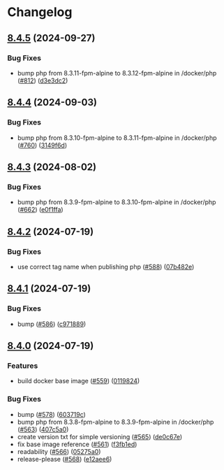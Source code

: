 # Changelog

## [8.4.5](https://github.com/cedricziel/faro-shop/compare/php-baseimage-8.4.4...php-baseimage-8.4.5) (2024-09-27)


### Bug Fixes

* bump php from 8.3.11-fpm-alpine to 8.3.12-fpm-alpine in /docker/php ([#812](https://github.com/cedricziel/faro-shop/issues/812)) ([d3e3dc2](https://github.com/cedricziel/faro-shop/commit/d3e3dc2de3fa0784edb93f8b3f149a6b5cdd9240))

## [8.4.4](https://github.com/cedricziel/faro-shop/compare/php-baseimage-8.4.3...php-baseimage-8.4.4) (2024-09-03)


### Bug Fixes

* bump php from 8.3.10-fpm-alpine to 8.3.11-fpm-alpine in /docker/php ([#760](https://github.com/cedricziel/faro-shop/issues/760)) ([3149f6d](https://github.com/cedricziel/faro-shop/commit/3149f6df5088887e72dc9a84f8c1847ad3c508c7))

## [8.4.3](https://github.com/cedricziel/faro-shop/compare/php-baseimage-8.4.2...php-baseimage-8.4.3) (2024-08-02)


### Bug Fixes

* bump php from 8.3.9-fpm-alpine to 8.3.10-fpm-alpine in /docker/php ([#662](https://github.com/cedricziel/faro-shop/issues/662)) ([e0f1ffa](https://github.com/cedricziel/faro-shop/commit/e0f1ffa48eb30171899d6c4617ebb3a3c1b98031))

## [8.4.2](https://github.com/cedricziel/faro-shop/compare/php-baseimage-8.4.1...php-baseimage-8.4.2) (2024-07-19)


### Bug Fixes

* use correct tag name when publishing php ([#588](https://github.com/cedricziel/faro-shop/issues/588)) ([07b482e](https://github.com/cedricziel/faro-shop/commit/07b482ebefd168bf056aa7005b7835c2c7cfcbd4))

## [8.4.1](https://github.com/cedricziel/faro-shop/compare/php-baseimage-8.4.0...php-baseimage-8.4.1) (2024-07-19)


### Bug Fixes

* bump ([#586](https://github.com/cedricziel/faro-shop/issues/586)) ([c971889](https://github.com/cedricziel/faro-shop/commit/c97188987057a930c6f0618c5ec3fe91c77b6b29))

## [8.4.0](https://github.com/cedricziel/faro-shop/compare/php-baseimage-v8.3.3...php-baseimage-8.4.0) (2024-07-19)


### Features

* build docker base image ([#559](https://github.com/cedricziel/faro-shop/issues/559)) ([0119824](https://github.com/cedricziel/faro-shop/commit/0119824821750d660c12e326acd59798228c2b55))


### Bug Fixes

* bump ([#578](https://github.com/cedricziel/faro-shop/issues/578)) ([603719c](https://github.com/cedricziel/faro-shop/commit/603719c7ca10730f9408772df0f18f742c6b0b90))
* bump php from 8.3.8-fpm-alpine to 8.3.9-fpm-alpine in /docker/php ([#563](https://github.com/cedricziel/faro-shop/issues/563)) ([407c5a0](https://github.com/cedricziel/faro-shop/commit/407c5a064f8034951c5f5749d09ae5a258283d5f))
* create version txt for simple versioning ([#565](https://github.com/cedricziel/faro-shop/issues/565)) ([de0c67e](https://github.com/cedricziel/faro-shop/commit/de0c67e7d2dd22ae1b95c19b5ea792625a2781ad))
* fix base image reference ([#561](https://github.com/cedricziel/faro-shop/issues/561)) ([f3fb1ed](https://github.com/cedricziel/faro-shop/commit/f3fb1edbb3a23f2e7d9c8aa8fe57a56e562a9d7c))
* readability ([#566](https://github.com/cedricziel/faro-shop/issues/566)) ([05275a0](https://github.com/cedricziel/faro-shop/commit/05275a0aac8a916b5f432574ba9207fae60312ab))
* release-please ([#568](https://github.com/cedricziel/faro-shop/issues/568)) ([e12aee6](https://github.com/cedricziel/faro-shop/commit/e12aee6574fbbce9acca14284a9ed03ad5b36b31))

